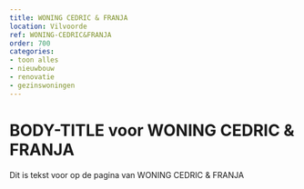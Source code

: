 ```yaml
---
title: WONING CEDRIC & FRANJA
location: Vilvoorde
ref: WONING-CEDRIC&FRANJA
order: 700
categories:
- toon alles
- nieuwbouw
- renovatie
- gezinswoningen
---
```

# BODY-TITLE voor WONING CEDRIC & FRANJA

Dit is tekst voor op de pagina van WONING CEDRIC & FRANJA
